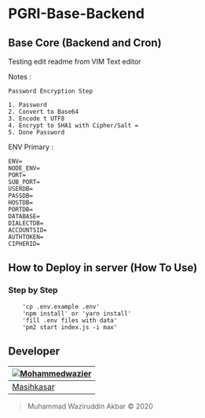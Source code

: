 # PGRI-Base-Backend
Base Core (Backend and Cron)
-----------------------

Testing edit readme from VIM Text editor


Notes : 

    Password Encryption Step

    1. Password
    2. Convert to Base64
    3. Encode t UTF8
    4. Encrypt to SHA1 with Cipher/Salt = 
    5. Done Password
 	

ENV Primary :

    ENV=
    NODE_ENV=
    PORT=
    SUB_PORT=
    USERDB=
    PASSDB=
    HOSTDB=
    PORTDB=
    DATABASE=
    DIALECTDB=
    ACCOUNTSID=
    AUTHTOKEN=
    CIPHERID=

## How to Deploy in server (How To Use)
### Step by Step
```
    'cp .env.example .env'
    'npm install' or 'yarn install'
    'fill .env files with data'
    'pm2 start index.js -i max'
```

## Developer

[![Mohammedwazier](https://avatars.githubusercontent.com/u/5354070?s=130)](https://mohammedwazier.github.io/) |
---|
[Masihkasar](https://github.com/mohammedwazier) |

> Muhammad Waziruddin Akbar © 2020